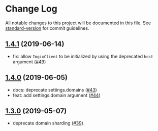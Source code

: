 # Change Log

All notable changes to this project will be documented in this file. See [standard-version](https://github.com/conventional-changelog/standard-version) for commit guidelines.

<a name="1.4.1"></a>
## [1.4.1](https://github.com/imgix/imgix-core-js/compare/1.4.0...1.4.1) (2019-06-14)

* fix: allow `ImgixClient` to be initialized by using the deprecated `host` argument ([#49](https://github.com/imgix/imgix-core-js/pull/49))


<a name="1.4.0"></a>
## [1.4.0](https://github.com/imgix/imgix-core-js/compare/1.3.0...1.4.0) (2019-06-05)

* docs: deprecate settings.domains ([#43](https://github.com/imgix/imgix-core-js/pull/43))
* feat: add settings.domain argument ([#44](https://github.com/imgix/imgix-core-js/pull/44))


<a name="1.3.0"></a>
## [1.3.0](https://github.com/imgix/imgix-core-js/compare/1.2.1...1.3.0) (2019-05-07)

*   deprecate domain sharding ([#39](https://github.com/imgix/imgix-core-js/pull/39))

